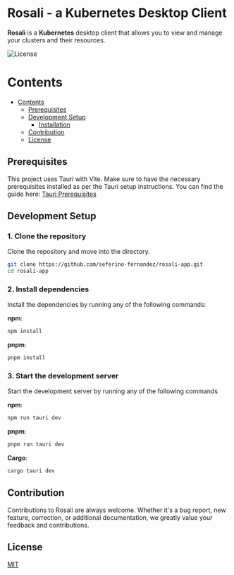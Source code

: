 # Rosali - a Kubernetes Desktop Client

**Rosali** is a **Kubernetes** desktop client that allows you to view and manage your clusters and their resources.

![License](https://img.shields.io/badge/license-MIT-green)

# Contents

- [Contents](#contents)
  - [Prerequisites](#prerequisites)
  - [Development Setup](#development-setup)
    - [Installation](#installation)
  - [Contribution](#contribution)
  - [License](#license)

## Prerequisites

This project uses Tauri with Vite. Make sure to have the necessary prerequisites installed as per the Tauri setup instructions. You can find the guide here: [Tauri Prerequisites](https://tauri.app/v1/guides/getting-started/prerequisites)

## Development Setup

### 1. Clone the repository

Clone the repository and move into the directory.

```bash
git clone https://github.com/seferino-fernandez/rosali-app.git
cd rosali-app
```

### 2. Install dependencies

Install the dependencies by running any of the following commands:

 **npm**:
```bash
npm install
```
**pnpm**:
```bash
pnpm install
```

### 3. Start the development server

Start the development server by running any of the following commands

**npm**:
```bash
npm run tauri dev
```

**pnpm**:
```bash
pnpm run tauri dev
```

**Cargo**:
```bash
cargo tauri dev
```

## Contribution
Contributions to Rosali are always welcome. Whether it's a bug report, new feature, correction, or additional documentation, we greatly value your feedback and contributions.

## License
[MIT](./LICENSE.md)